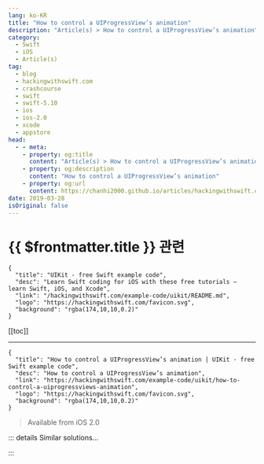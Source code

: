 ```yaml
---
lang: ko-KR
title: "How to control a UIProgressView’s animation"
description: "Article(s) > How to control a UIProgressView’s animation"
category:
  - Swift
  - iOS
  - Article(s)
tag: 
  - blog
  - hackingwithswift.com
  - crashcourse
  - swift
  - swift-5.10
  - ios
  - ios-2.0
  - xcode
  - appstore
head:
  - - meta:
    - property: og:title
      content: "Article(s) > How to control a UIProgressView’s animation"
    - property: og:description
      content: "How to control a UIProgressView’s animation"
    - property: og:url
      content: https://chanhi2000.github.io/articles/hackingwithswift.com/example-code/uikit/how-to-control-a-uiprogressviews-animation.html
date: 2019-03-28
isOriginal: false
---
```


# {{ $frontmatter.title }} 관련

```component VPCard
{
  "title": "UIKit - free Swift example code",
  "desc": "Learn Swift coding for iOS with these free tutorials – learn Swift, iOS, and Xcode",
  "link": "/hackingwithswift.com/example-code/uikit/README.md",
  "logo": "https://hackingwithswift.com/favicon.svg",
  "background": "rgba(174,10,10,0.2)"
}
```

[[toc]]

---

```component VPCard
{
  "title": "How to control a UIProgressView’s animation | UIKit - free Swift example code",
  "desc": "How to control a UIProgressView’s animation",
  "link": "https://hackingwithswift.com/example-code/uikit/how-to-control-a-uiprogressviews-animation",
  "logo": "https://hackingwithswift.com/favicon.svg",
  "background": "rgba(174,10,10,0.2)"
}
```

> Available from iOS 2.0

<!-- TODO: 작성 -->

<!--
The `UIProgressView` class has a built-in `setProgress()` method that adjusts its progress with animation, but by default you don’t have control over the timing of that animation.

Fortunately, if you want to time the animation to match other aspects of your user interface you can wrap it inside an animation block of your own.

For example, given a `UIProgressView` stored in a `progressView` property, this will animate the progress view to completion over four seconds:

```swift
UIView.animate(withDuration: 4.0) {
    self.progressView.setProgress(1.0, animated: true)
}
```

-->

::: details Similar solutions…

<!--
/quick-start/swiftui/how-to-start-an-animation-immediately-after-a-view-appears">How to start an animation immediately after a view appears 
/quick-start/swiftui/how-to-create-an-explicit-animation">How to create an explicit animation 
/quick-start/swiftui/how-to-create-a-spring-animation">How to create a spring animation 
/quick-start/swiftui/how-to-delay-an-animation">How to delay an animation 
/quick-start/swiftui/how-to-run-a-completion-callback-when-an-animation-finishes">How to run a completion callback when an animation finishes</a>
-->

:::

